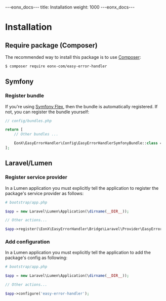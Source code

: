 ---eonx_docs---
title: Installation
weight: 1000
---eonx_docs---

# Installation

## Require package (Composer)

The recommended way to install this package is to use [Composer][1]:

```bash
$ composer require eonx-com/easy-error-handler
```

## Symfony

### Register bundle

If you're using [Symfony Flex][2], then the bundle is automatically registered. If not, you can register the bundle
yourself:

```php
// config/bundles.php

return [
    // Other bundles ...

    EonX\EasyErrorHandler\Config\EasyErrorHandlerSymfonyBundle::class => ['all' => true],
];
```

## Laravel/Lumen

### Register service provider

In a Lumen application you must explicitly tell the application to register the package's service provider as follows:

```php
# bootstrap/app.php

$app = new Laravel\Lumen\Application(\dirname(__DIR__));

// Other actions...

$app->register(\EonX\EasyErrorHandler\Bridge\Laravel\Provider\EasyErrorHandlerServiceProvider::class);
```

### Add configuration

In a Lumen application you must explicitly tell the application to add the package's config as following:

```php
# bootstrap/app.php

$app = new Laravel\Lumen\Application(\dirname(__DIR__));

// Other actions...

$app->configure('easy-error-handler');
```

[1]: https://getcomposer.org/

[2]: https://flex.symfony.com/
